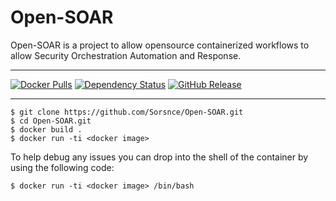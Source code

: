 # Open-SOAR
Open-SOAR is a project to allow opensource containerized workflows to allow Security Orchestration Automation and Response. 

---

[![Docker Pulls](https://img.shields.io/docker/pulls/sorsnce/open-soar.svg)](https://hub.docker.com/r/sorsnce/open-soar)
[![Dependency Status](https://shields.io/librariesio/release/github/sorsnce/open-soar)](https://github.com/Sorsnce/Open-SOAR/network/dependencies)
[![GitHub Release](https://img.shields.io/github/release/sorsnce/Open-SOAR.svg)](https://github.com/sorsnce/Open-SOAR/releases/latest)


---

```
$ git clone https://github.com/Sorsnce/Open-SOAR.git
$ cd Open-SOAR.git
$ docker build .
$ docker run -ti <docker image>
```
To help debug any issues you can drop into the shell of the container by using the following code:
```
$ docker run -ti <docker image> /bin/bash
```
